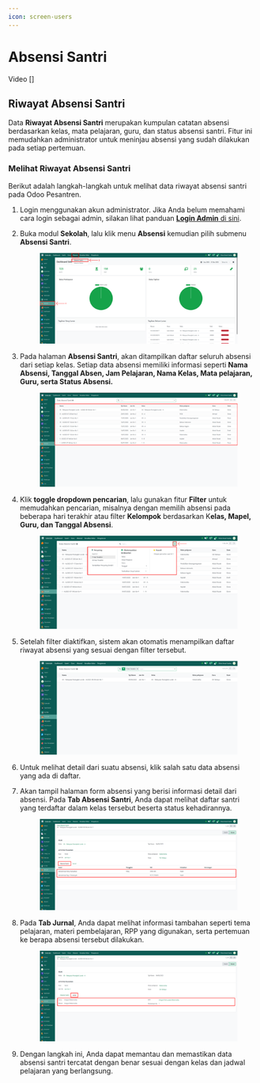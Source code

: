 ```yaml
---
icon: screen-users
---
```


# Absensi Santri

Video \[]

## Riwayat Absensi Santri

Data **Riwayat Absensi Santri** merupakan kumpulan catatan absensi berdasarkan kelas, mata pelajaran, guru, dan status absensi santri. Fitur ini memudahkan administrator untuk meninjau absensi yang sudah dilakukan pada setiap pertemuan.

### Melihat Riwayat Absensi Santri

Berikut adalah langkah-langkah untuk melihat data riwayat absensi santri pada Odoo Pesantren.

1. Login menggunakan akun administrator. Jika Anda belum memahami cara login sebagai admin, silakan lihat panduan [**Login Admin** di sini](../../panduan-login/login-admin.md).
2.  Buka modul **Sekolah**, lalu klik menu **Absensi** kemudian pilih submenu **Absensi Santri**.

    <figure><img src="../../.gitbook/assets/images-617.png" alt=""><figcaption></figcaption></figure>


3.  Pada halaman **Absensi Santri**, akan ditampilkan daftar seluruh absensi dari setiap kelas. Setiap data absensi memiliki informasi seperti **Nama Absensi, Tanggal Absen, Jam Pelajaran, Nama Kelas, Mata pelajaran, Guru, serta Status Absensi.**

    <figure><img src="../../.gitbook/assets/images-618.png" alt=""><figcaption></figcaption></figure>


4.  Klik **toggle dropdown pencarian**, lalu gunakan fitur **Filter** untuk memudahkan pencarian, misalnya dengan memilih absensi pada beberapa hari terakhir atau filter **Kelompok** berdasarkan K**elas, Mapel, Guru, dan Tanggal Absensi**.

    <figure><img src="../../.gitbook/assets/images-619.png" alt=""><figcaption></figcaption></figure>


5.  Setelah filter diaktifkan, sistem akan otomatis menampilkan daftar riwayat absensi yang sesuai dengan filter tersebut.

    <figure><img src="../../.gitbook/assets/images-620.png" alt=""><figcaption></figcaption></figure>


6. Untuk melihat detail dari suatu absensi, klik salah satu data absensi yang ada di daftar.&#x20;
7.  Akan tampil halaman form absensi yang berisi informasi detail dari absensi. Pada **Tab Absensi Santri**, Anda dapat melihat daftar santri yang terdaftar dalam kelas tersebut beserta status kehadirannya.

    <figure><img src="../../.gitbook/assets/images-621.png" alt=""><figcaption></figcaption></figure>


8.  Pada **Tab Jurnal**, Anda dapat melihat informasi tambahan seperti tema pelajaran, materi pembelajaran, RPP yang digunakan, serta pertemuan ke berapa absensi tersebut dilakukan.

    <figure><img src="../../.gitbook/assets/images-622.png" alt=""><figcaption></figcaption></figure>


9. Dengan langkah ini, Anda dapat memantau dan memastikan data absensi santri tercatat dengan benar sesuai dengan kelas dan jadwal pelajaran yang berlangsung.
